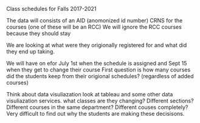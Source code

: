 Class schedules for Falls 2017-2021

The data will consists of an 
AID (anomonized id number)
CRNS for the courses (one of these will be an RCC)
We will ignore the RCC courses because they should stay

We are looking at what were they origionally registered for and what did they end up taking.

We will have on efor July 1st when the schedule is assigned and Sept 15 when they get to change their course
First question is how many courses did the students keep from their origional schedules? (regardless of added courses)

Think about data visuliazation look at tableau and some other data visuliazation services.
what classes are they changing? Different sections? Different courses in the same department? Different couses completely?
Very difficult to find out why the students are making these decisisons.
